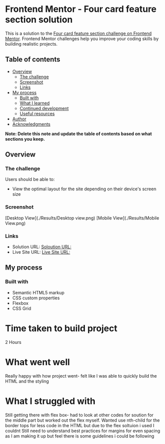 # Frontend Mentor - Four card feature section solution

This is a solution to the [Four card feature section challenge on Frontend Mentor](https://www.frontendmentor.io/challenges/four-card-feature-section-weK1eFYK). Frontend Mentor challenges help you improve your coding skills by building realistic projects. 

## Table of contents

- [Overview](#overview)
  - [The challenge](#the-challenge)
  - [Screenshot](#screenshot)
  - [Links](#links)
- [My process](#my-process)
  - [Built with](#built-with)
  - [What I learned](#what-i-learned)
  - [Continued development](#continued-development)
  - [Useful resources](#useful-resources)
- [Author](#author)
- [Acknowledgments](#acknowledgments)

**Note: Delete this note and update the table of contents based on what sections you keep.**

## Overview

### The challenge

Users should be able to:

- View the optimal layout for the site depending on their device's screen size

### Screenshot

[Desktop View](./Results/Desktop view.png)
[Mobile View](./Results/Mobile View.png)

### Links

- Solution URL: [Soloution URL:](https://github.com/Callietron300/Four-Card-Feature-Section)
- Live Site URL: [Live Site URL:](https://callietron300.github.io/Four-Card-Feature-Section/)

## My process

### Built with

- Semantic HTML5 markup
- CSS custom properties
- Flexbox
- CSS Grid

# Time taken to build project 

2 Hours


# What went well

Really happy with how project went- felt like I was able to quickly build the HTML and the styling

# What I struggled with 

Still getting there with flex box- had to look at other codes for soution for the middle part but worked out the flex myself. 
Wanted use nth-child for the border tops for less code in the HTML but due to the flex soltuion i used I couldnt
Still need to understand best practices for margins for even spacing as I am making it up but feel there is some guidelines i could be following

